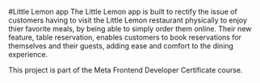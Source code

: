 #Little Lemon app
The Little Lemon app is built to rectify the issue of customers having to visit the Little Lemon restaurant physically to enjoy thier favorite meals, by being able to simply order them online. Their new feature, table reservation, enables customers to book reservations for themselves and their guests, adding ease and comfort to the dining experience.

This project is part of the Meta Frontend Developer Certificate course.
